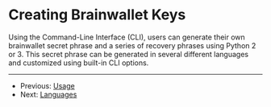 # Creating Brainwallet Keys

Using the Command-Line Interface (CLI), users can generate their own brainwallet
secret phrase and a series of recovery phrases using Python 2 or 3. This secret phrase can be generated in several different languages and customized using built-in CLI options.

---

+ Previous: [Usage](usage.md "Usage")
+ Next: [Languages](languages.md "Languages")

